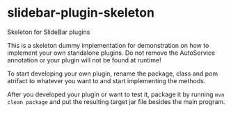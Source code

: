 # slidebar-plugin-skeleton
Skeleton for SlideBar plugins

This is a skeleton dummy implementation for demonstration on how to implement your own standalone plugins.
Do not remove the AutoService annotation or your plugin will not be found at runtime!

To start developing your own plugin, rename the package, class and pom atrifact to whatever you want to and start implementing the methods.

After you developed your plugin or want to test it, package it by running `mvn clean package` and put the resulting target jar file besides the main program.

